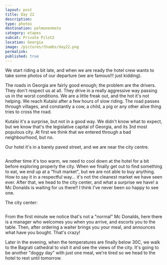 ```yaml
---
layout: post
title: Day 22
description: 
type: photos
destination: pelmonenmoto
category: etapes
subcat: Private Pilot2
location: Georgia
image: /pictures/thumbs/day22.png
permalink: 
published: true
---
```


We start riding a bit late, and when we are ready the hotel crew wants to take some photos of our departure (we are famous!!! just kidding).

The roads in Georgia are fairly good enough; the problem are the drivers. They don't respect us at all. They drive in a really aggressive way passing us in the worst conditions. We are a little freak out, and the hot it's not helping. We reach Kutaïsi after a few hours of slow riding. The road passes through villages, and constantly a cow, a child, a pig or any other alive thing tries to cross the road. 

Kutaïsi it's a surprise, but not in a good way. We didn't know what to expect, but we know that's the  legislative capital of Georgia, and its 3rd most populous city. At first we think that we entered through a bad neighbourhood, but no. 

Our hotel it's in a barely paved street, and we are near the city centre.

<p><a
href="https://lh3.googleusercontent.com/FlTKk0M0_lwuJ2y9fXzGSzej0JgX4hksy31QiO5bI2Qgrrg0FXgowUQPLBrS6aPBvzZGUErnz0aT4XKU-aHtw0fJF-rzzmudoPMwDgrZko7A9dh--h3rHSN6vJnm8quIdNOBIPzb_lmx1x-qbFPhuT4EvjzCBd8PSf70u3GW1Ww_oLI5ZeDl8uNFf7SU2mqcXUOmB7RsIlD1sXeOco_dXiO-mvsOOOzCEEzQFx0vAQxsrmLBiT8lMhcNow32yvO5XF5jMpTe_Gpy3eWum2x4yz0EfUNaEPoJE30-j5_OCu6heMZSEeut2XhQPIEYnqID6t9hcfw82BcUHc86G92QoIwzHvXa9XN3eKofttYiV-1QpYxCsjMyVyvCjoPww68vIdwmyFs40udcFXrPJVkYwpq76Db0E9o1jRAC97e3K8GR3-210XwnqXbpLFtZXiJwuAC82WaUWg5HQxC3QTEN6AsVyVsFbjDsWwhnU06NJGN8-ZzMJPes-QsRuRmnssf6RK04vzRaPhL0o__NcNwKIXDlTbdar6whDDANA3LNH4iDIMWD4VURJVT94C9Pnwduyzq7sIbn2ECbzdMWpIwEkikjRriCRxCCCmLy8Isb3elQPUGobpb7JId9tBjj5VJlOwepRUvyE1ZBrYLestYC-3ZFx99vGXpIFA=w1059-h794-no"><img 
src="https://lh3.googleusercontent.com/FlTKk0M0_lwuJ2y9fXzGSzej0JgX4hksy31QiO5bI2Qgrrg0FXgowUQPLBrS6aPBvzZGUErnz0aT4XKU-aHtw0fJF-rzzmudoPMwDgrZko7A9dh--h3rHSN6vJnm8quIdNOBIPzb_lmx1x-qbFPhuT4EvjzCBd8PSf70u3GW1Ww_oLI5ZeDl8uNFf7SU2mqcXUOmB7RsIlD1sXeOco_dXiO-mvsOOOzCEEzQFx0vAQxsrmLBiT8lMhcNow32yvO5XF5jMpTe_Gpy3eWum2x4yz0EfUNaEPoJE30-j5_OCu6heMZSEeut2XhQPIEYnqID6t9hcfw82BcUHc86G92QoIwzHvXa9XN3eKofttYiV-1QpYxCsjMyVyvCjoPww68vIdwmyFs40udcFXrPJVkYwpq76Db0E9o1jRAC97e3K8GR3-210XwnqXbpLFtZXiJwuAC82WaUWg5HQxC3QTEN6AsVyVsFbjDsWwhnU06NJGN8-ZzMJPes-QsRuRmnssf6RK04vzRaPhL0o__NcNwKIXDlTbdar6whDDANA3LNH4iDIMWD4VURJVT94C9Pnwduyzq7sIbn2ECbzdMWpIwEkikjRriCRxCCCmLy8Isb3elQPUGobpb7JId9tBjj5VJlOwepRUvyE1ZBrYLestYC-3ZFx99vGXpIFA=w1059-h794-no" alt=""></a></p>

Another time it's too warm, we need to cool down at the hotel for a bit before exploring properly the city. When we finally get out to find something to eat, we end up at a "fruit market", but we are not able to buy anything. How to say it in a respectful way... it's not the cleanest market we have seen ever. After that, we head to the city center, and what a surprise we have! a Mc Donalds is waiting for us there!! I think I've never been so happy to see one.

The city center:

<p><a
href="https://lh3.googleusercontent.com/aLQrzeSbo94k5hTvuVr8gxlMUJ9qZnB9L0rwD8TS4tu0uany_wTiBX2gK5aNPsRWEl97iBaT_JEv3fjHE1s1VJYLnc7_RdRfiOhCSjV3V7S50qrzbmDOXpqBXrZHrc3-TRsq26naPZd98KxaXATSuVnX_dRAWDiiTmf2qP7Z9PAD83Gy6E6aAQ9eAROsTikVBxabWQRunLfPMkVxXert_CDe-DNd45KVG-ID8ZXGl0rftCmc8JG8LKnDKZ6OUFf1eulMjRk9VAGnfHvbr933Ki4dd7E3bG_Kcxs-GZWKCPfHlT29MwfJ7q1vwFVCoCdjn2X4itRwLGnqE3HMjMU0qT6ONYSfuKevoOI1joWmKffltJv5ZRH5o16RtYWHYglgnQR8lDAxi09ILTfWk5DDoWNc8JEv_NfxMM2pE8QqP6hoLcEiFXtS9TA9nAtpvnMBOkXT3sSQqDYYc-r0kQRWlzWvlat8BbH3wc-7h_FPyn8k4r-xtz_ePWFMHuEqICKD23e0EyuyKYtajgZgn5kkfyW3eAdsZxL7CEFmDS6OvXnKIXppQiZZ-JXCqM7WdbviMyB5GWi9CLL-H_0a7F4ZJiFygdUlcR1lOLuUvcDfaW8YIHmSya29hx1Vy5GJjwpDqNv6EtWVsydHQ4HlZ5gwFwEog_Ii5GroKA=w72-h54-k-rw-no"><img 
src="https://lh3.googleusercontent.com/aLQrzeSbo94k5hTvuVr8gxlMUJ9qZnB9L0rwD8TS4tu0uany_wTiBX2gK5aNPsRWEl97iBaT_JEv3fjHE1s1VJYLnc7_RdRfiOhCSjV3V7S50qrzbmDOXpqBXrZHrc3-TRsq26naPZd98KxaXATSuVnX_dRAWDiiTmf2qP7Z9PAD83Gy6E6aAQ9eAROsTikVBxabWQRunLfPMkVxXert_CDe-DNd45KVG-ID8ZXGl0rftCmc8JG8LKnDKZ6OUFf1eulMjRk9VAGnfHvbr933Ki4dd7E3bG_Kcxs-GZWKCPfHlT29MwfJ7q1vwFVCoCdjn2X4itRwLGnqE3HMjMU0qT6ONYSfuKevoOI1joWmKffltJv5ZRH5o16RtYWHYglgnQR8lDAxi09ILTfWk5DDoWNc8JEv_NfxMM2pE8QqP6hoLcEiFXtS9TA9nAtpvnMBOkXT3sSQqDYYc-r0kQRWlzWvlat8BbH3wc-7h_FPyn8k4r-xtz_ePWFMHuEqICKD23e0EyuyKYtajgZgn5kkfyW3eAdsZxL7CEFmDS6OvXnKIXppQiZZ-JXCqM7WdbviMyB5GWi9CLL-H_0a7F4ZJiFygdUlcR1lOLuUvcDfaW8YIHmSya29hx1Vy5GJjwpDqNv6EtWVsydHQ4HlZ5gwFwEog_Ii5GroKA=w72-h54-k-rw-no" alt=""></a></p>

From the first minute we notice that's not a "normal" Mc Donalds, here there is a manager who welcomes you when you arrive, and escorts you to the table. Then, after ordering a waiter brings you your meal, and announces what have you bought. That's crazy!

Later in the evening, when the temperatures are finally below 30C, we walk to the Bagrati cathedral to visit it and see the views of the city. It's going to be another "doggy day" with just one meal, we're tired so we head to the hotel to rest until tomorrow.

<p><a
href="https://lh3.googleusercontent.com/OgdkbJWcZfwfxr1dO0fjkYs4W7taj980Hqa02PvpU9yFP_2pdywO8pHxkfhti00L5Ix-6TQ-qOjGj8fx2Z3CcqyH-IHZIeZe653GA1nnc-JGjhykXa8ixihH1P1_05sDhfkCXIXJvarGD3L_IxDKrE-0uGiiY9HsgIyU-SUviUTt7y1hz6rZv2Uv83ZYHsu4frHbFzcwMJblzKxdSxKoHW098jdB4byLp1D7QEkci0TAL5QpGwgthYJECrnD5jYc_y_dkuO7uhGmJv5PhKO2jTBBA0vyVFp7-7CWHCx4j8A33QrUbDmJ6uRYtSbX_fVP_l0zSNYca_7qW9c4Z1ggkzfW4sjAnwzOMyuERvFe7uR_PGC4urXTmgjqD7iW4QIlY40p--hwKGNBpslmsWZHLbntweN_j218va0IEgKiTVsGVjzQZpMsd55eLEUcG8F5w1YH3XGmooeNqvFlx9ZVA4T8QX1vbc0ylCaYwQLweyF90x75b6y2UVyrYA3LoRW8PeGV8rYKYGvCm9QMZGr5CI3f5ts5E4d7UXmFqV5bJxn4tqCdAu95py7Q2qX6ND0m6KnHifTi9btjp4OCjWdeEJPVEInHy9oW9x90hm4L27ybwBrNEjihQoTx5hsyDrTrA3MJvj1tscoI7jNY5XXy6Z2iGtlGYIjqsA=w845-h634-no"><img 
src="https://lh3.googleusercontent.com/OgdkbJWcZfwfxr1dO0fjkYs4W7taj980Hqa02PvpU9yFP_2pdywO8pHxkfhti00L5Ix-6TQ-qOjGj8fx2Z3CcqyH-IHZIeZe653GA1nnc-JGjhykXa8ixihH1P1_05sDhfkCXIXJvarGD3L_IxDKrE-0uGiiY9HsgIyU-SUviUTt7y1hz6rZv2Uv83ZYHsu4frHbFzcwMJblzKxdSxKoHW098jdB4byLp1D7QEkci0TAL5QpGwgthYJECrnD5jYc_y_dkuO7uhGmJv5PhKO2jTBBA0vyVFp7-7CWHCx4j8A33QrUbDmJ6uRYtSbX_fVP_l0zSNYca_7qW9c4Z1ggkzfW4sjAnwzOMyuERvFe7uR_PGC4urXTmgjqD7iW4QIlY40p--hwKGNBpslmsWZHLbntweN_j218va0IEgKiTVsGVjzQZpMsd55eLEUcG8F5w1YH3XGmooeNqvFlx9ZVA4T8QX1vbc0ylCaYwQLweyF90x75b6y2UVyrYA3LoRW8PeGV8rYKYGvCm9QMZGr5CI3f5ts5E4d7UXmFqV5bJxn4tqCdAu95py7Q2qX6ND0m6KnHifTi9btjp4OCjWdeEJPVEInHy9oW9x90hm4L27ybwBrNEjihQoTx5hsyDrTrA3MJvj1tscoI7jNY5XXy6Z2iGtlGYIjqsA=w845-h634-no" alt=""></a></p>

<p><a
href="https://lh3.googleusercontent.com/kioT8ZCMk_FHwwVYrvA4rqNC5axQ1yquX9hFQ8ccaphfnW60FyBvkC-Hu-NUNSHEmB4zh_tYKVfF96oMw3Z81b6c09ivUcPrmNcTjz8LDZBL1NcTUiR12SI-cwzeJTq-NVWj0ClIl23-NvKZ0YhOwWaU-WWIk-mXTgf7LTYt02DjgfhjzG2cqNXzgjGAQm4C7M1Z7FDNEX5XDy6Zc5KJx7CH1Pvt50nLlMfzloh_Ll32hp6kwtx8eOwg6nFwgXDNwp7oRnrGRoJptI4WJsyl5JslCrEyQW3I3KUhSMfDBRJ3XShLIfp1hcabxA7KdEl3c1JknlZ6uiaCOJEUEcrShx1xsR8RNZjt1FDXjqy_DXt0NV_0sCu1npjwtbWfPNuwo1LzNA1kT_VNiPvfJxVHQLOvzDjYvWk6G8fmHe-FElHnzppxNhlDLrwvXdQrO5cuiusSw-KQr5nHR9wqgGfM2oCQPiNY2XIHo1V7U_ZyAFp44ubjxR38gY1kDzS7S5j8GuZ-vgsuIShA8djeJJXO9VtwQhUy-7PUICFxjhBqrnkNtvGoEi1vfiUFD37xy22PTb1kRvGww_ySfZElkIWYjU1mgDcHlgARVbhqeQVmDkw_0QQkBBQsL6Kjb5nh_ddd7j8p5cZXH-iP4KsYTDeluP68PNz1hCTasA=w1058-h793-no"><img 
src="https://lh3.googleusercontent.com/kioT8ZCMk_FHwwVYrvA4rqNC5axQ1yquX9hFQ8ccaphfnW60FyBvkC-Hu-NUNSHEmB4zh_tYKVfF96oMw3Z81b6c09ivUcPrmNcTjz8LDZBL1NcTUiR12SI-cwzeJTq-NVWj0ClIl23-NvKZ0YhOwWaU-WWIk-mXTgf7LTYt02DjgfhjzG2cqNXzgjGAQm4C7M1Z7FDNEX5XDy6Zc5KJx7CH1Pvt50nLlMfzloh_Ll32hp6kwtx8eOwg6nFwgXDNwp7oRnrGRoJptI4WJsyl5JslCrEyQW3I3KUhSMfDBRJ3XShLIfp1hcabxA7KdEl3c1JknlZ6uiaCOJEUEcrShx1xsR8RNZjt1FDXjqy_DXt0NV_0sCu1npjwtbWfPNuwo1LzNA1kT_VNiPvfJxVHQLOvzDjYvWk6G8fmHe-FElHnzppxNhlDLrwvXdQrO5cuiusSw-KQr5nHR9wqgGfM2oCQPiNY2XIHo1V7U_ZyAFp44ubjxR38gY1kDzS7S5j8GuZ-vgsuIShA8djeJJXO9VtwQhUy-7PUICFxjhBqrnkNtvGoEi1vfiUFD37xy22PTb1kRvGww_ySfZElkIWYjU1mgDcHlgARVbhqeQVmDkw_0QQkBBQsL6Kjb5nh_ddd7j8p5cZXH-iP4KsYTDeluP68PNz1hCTasA=w1058-h793-no" alt=""></a></p>
